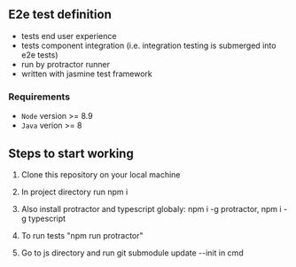E2e test definition
------------------

* tests end user experience
* tests component integration (i.e. integration testing is submerged into e2e tests)
* run by protractor runner
* written with jasmine test framework


### Requirements
 * `Node` version >= 8.9
 * `Java` verion >= 8


Steps to start working
-------------

1. Clone this repository on your local machine

2. In project directory run npm i

3. Also install protractor and typescript globaly: npm i -g protractor, npm i -g typescript

4. To run tests "npm run protractor"

5. Go to js directory and run git submodule update --init in cmd

